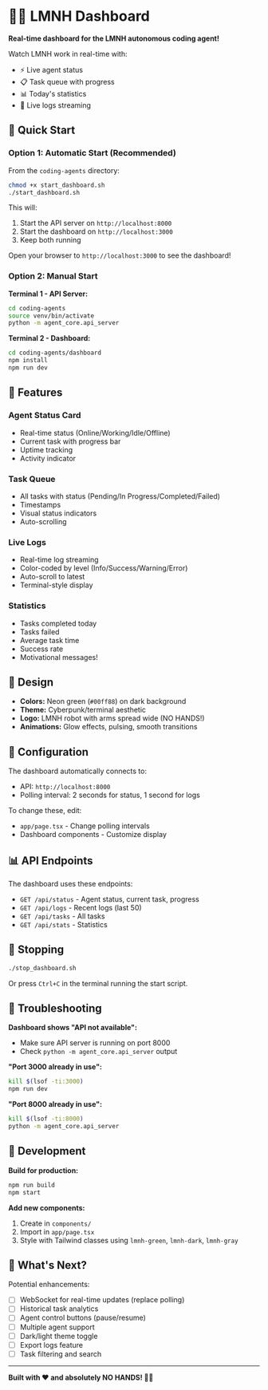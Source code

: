 # 🚴‍♂️ LMNH Dashboard

**Real-time dashboard for the LMNH autonomous coding agent!**

Watch LMNH work in real-time with:
- ⚡ Live agent status
- 📋 Task queue with progress
- 📊 Today's statistics
- 📜 Live logs streaming

## 🚀 Quick Start

### Option 1: Automatic Start (Recommended)

From the `coding-agents` directory:

```bash
chmod +x start_dashboard.sh
./start_dashboard.sh
```

This will:
1. Start the API server on `http://localhost:8000`
2. Start the dashboard on `http://localhost:3000`
3. Keep both running

Open your browser to `http://localhost:3000` to see the dashboard!

### Option 2: Manual Start

**Terminal 1 - API Server:**
```bash
cd coding-agents
source venv/bin/activate
python -m agent_core.api_server
```

**Terminal 2 - Dashboard:**
```bash
cd coding-agents/dashboard
npm install
npm run dev
```

## 🎨 Features

### Agent Status Card
- Real-time status (Online/Working/Idle/Offline)
- Current task with progress bar
- Uptime tracking
- Activity indicator

### Task Queue
- All tasks with status (Pending/In Progress/Completed/Failed)
- Timestamps
- Visual status indicators
- Auto-scrolling

### Live Logs
- Real-time log streaming
- Color-coded by level (Info/Success/Warning/Error)
- Auto-scroll to latest
- Terminal-style display

### Statistics
- Tasks completed today
- Tasks failed
- Average task time
- Success rate
- Motivational messages!

## 🎨 Design

- **Colors:** Neon green (`#00ff88`) on dark background
- **Theme:** Cyberpunk/terminal aesthetic
- **Logo:** LMNH robot with arms spread wide (NO HANDS!)
- **Animations:** Glow effects, pulsing, smooth transitions

## 🔧 Configuration

The dashboard automatically connects to:
- API: `http://localhost:8000`
- Polling interval: 2 seconds for status, 1 second for logs

To change these, edit:
- `app/page.tsx` - Change polling intervals
- Dashboard components - Customize display

## 📊 API Endpoints

The dashboard uses these endpoints:

- `GET /api/status` - Agent status, current task, progress
- `GET /api/logs` - Recent logs (last 50)
- `GET /api/tasks` - All tasks
- `GET /api/stats` - Statistics

## 🛑 Stopping

```bash
./stop_dashboard.sh
```

Or press `Ctrl+C` in the terminal running the start script.

## 🐛 Troubleshooting

**Dashboard shows "API not available":**
- Make sure API server is running on port 8000
- Check `python -m agent_core.api_server` output

**"Port 3000 already in use":**
```bash
kill $(lsof -ti:3000)
npm run dev
```

**"Port 8000 already in use":**
```bash
kill $(lsof -ti:8000)
python -m agent_core.api_server
```

## 🎯 Development

**Build for production:**
```bash
npm run build
npm start
```

**Add new components:**
1. Create in `components/`
2. Import in `app/page.tsx`
3. Style with Tailwind classes using `lmnh-green`, `lmnh-dark`, `lmnh-gray`

## 🚀 What's Next?

Potential enhancements:
- [ ] WebSocket for real-time updates (replace polling)
- [ ] Historical task analytics
- [ ] Agent control buttons (pause/resume)
- [ ] Multiple agent support
- [ ] Dark/light theme toggle
- [ ] Export logs feature
- [ ] Task filtering and search

---

**Built with ❤️ and absolutely NO HANDS! 🚴‍♂️**

